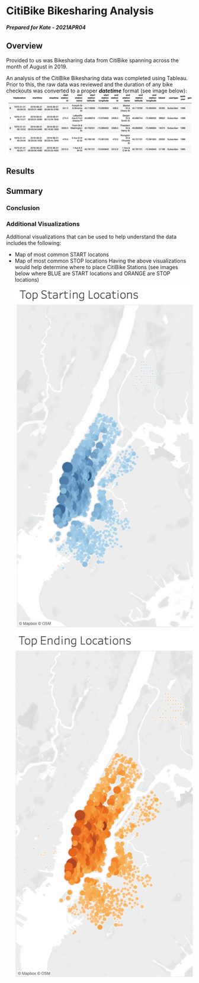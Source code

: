 # CitiBike Bikesharing Analysis

***Prepared for Kate - 2021APR04***

## Overview

Provided to us was Bikesharing data from CitiBike spanning across the month of August in 2019.

An analysis of the CitiBike Bikesharing data was completed using Tableau. Prior to this, the raw data was reviewed and the duration of any bike checkouts was converted to a proper ***datetime*** format (see image below):
![dataframe](Resources/Dataframe.png)

## Results

## Summary

### Conclusion

### Additional Visualizations

Additional visualizations that can be used to help understand the data includes the following:
* Map of most common START locatons
* Map of most common STOP locations
Having the above visualizations would help determine where to place CitiBike Stations (see images below where BLUE are START locations and ORANGE are STOP locations)
![START](Resources/START.png)
![STOP](Resources/STOP.png)
